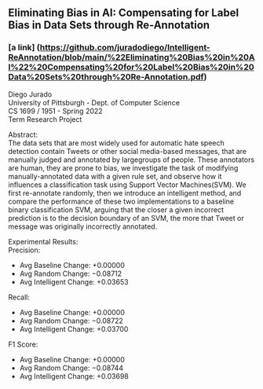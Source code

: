 ## Eliminating Bias in AI: Compensating for Label Bias in Data Sets through Re-Annotation
### [a link] (https://github.com/juradodiego/Intelligent-ReAnnotation/blob/main/%22Eliminating%20Bias%20in%20AI%22%20Compensating%20for%20Label%20Bias%20in%20Data%20Sets%20through%20Re-Annotation.pdf) <br/>

Diego Jurado<br/>
University of Pittsburgh - Dept. of Computer Science<br/>
CS 1699 / 1951 - Spring 2022<br/>
Term Research Project<br/>

Abstract: <br/> The data sets that are most widely used for automatic hate speech detection contain Tweets or other social media-based messages, that are manually judged and annotated by largegroups of people. These annotators are human, they are prone to bias, we investigate the task of modifying manually-annotated data with a given rule set, and observe how it influences a classification task using Support Vector Machines(SVM). We first re-annotate randomly, then we introduce an intelligent method, and compare the performance of these two implementations to a baseline binary classification SVM, arguing that the closer a given incorrect prediction is to the decision boundary of an SVM, the more that Tweet or message was originally incorrectly annotated.

Experimental Results:<br/>
Precision:
- Avg Baseline Change:    +0.00000
- Avg Random Change:      −0.08712
- Avg Intelligent Change: +0.03653

Recall:
- Avg Baseline Change:    +0.00000
- Avg Random Change:      −0.08722
- Avg Intelligent Change: +0.03700

F1 Score:
- Avg Baseline Change:    +0.00000
- Avg Random Change:      −0.08744
- Avg Intelligent Change: +0.03698

